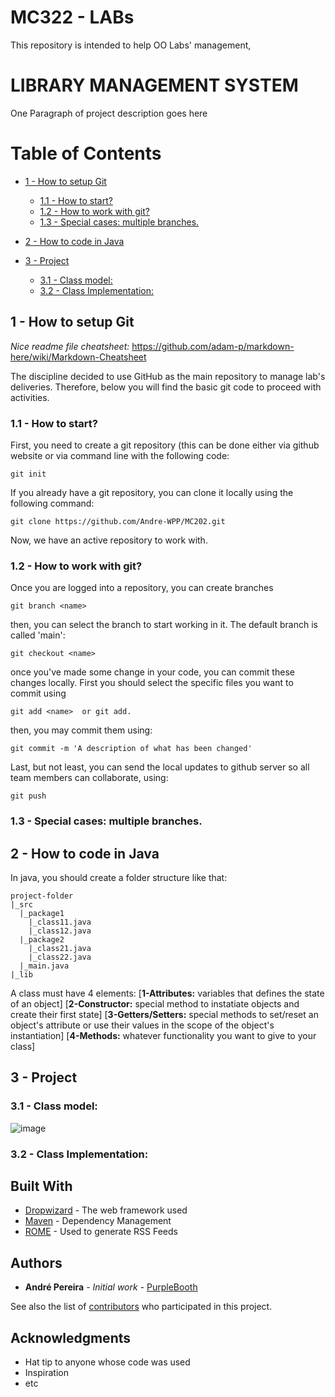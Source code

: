 # MC322 - LABs
This repository is intended to help OO Labs' management,

# LIBRARY MANAGEMENT SYSTEM

One Paragraph of project description goes here

# Table of Contents  
   * [1 - How to setup Git](#1---how-to-setup-git)
      * [1.1 - How to start?](#11---how-to-start)
      * [1.2 - How to work with git?](#12---how-to-work-with-git)
      * [1.3 - Special cases: multiple branches.](#13---special-cases-multiple-branches)
    
   * [2 - How to code in Java](#2---how-to-code-in-java)
   * [3 - Project](#3---project)
      * [3.1 - Class model:](#31---class-model)
      * [3.2 - Class Implementation:](#32---class-implementation)


## 1 - How to setup Git
*Nice readme file cheatsheet:* <https://github.com/adam-p/markdown-here/wiki/Markdown-Cheatsheet>

The discipline decided to use GitHub as the main repository to manage lab's deliveries. Therefore, below you will find the basic git code to proceed with activities.

### 1.1 - How to start?

First, you need to create a git repository (this can be done either via github website or via command line with the following code:

```
git init
```

If you already have a git repository, you can clone it locally using the following command:

```
git clone https://github.com/Andre-WPP/MC202.git
```

Now, we have an active repository to work with.



### 1.2 - How to work with git?

Once you are logged into a repository, you can create branches

```
git branch <name>
```
then, you can select the branch to start working in it. The default branch is called 'main':

```
git checkout <name>
``` 

once you've made some change in your code, you can commit these changes locally. First you should select the specific files you want to commit using

```
git add <name>  or git add.
```
then, you may commit them using:

```
git commit -m 'A description of what has been changed'
```

Last, but not least, you can send the local updates to github server so all team members can collaborate, using:

```
git push
``` 

### 1.3 - Special cases: multiple branches.

## 2 - How to code in Java

In java, you should create a folder structure like that:

```
project-folder
|_src
  |_package1
    |_class11.java
    |_class12.java
  |_package2
    |_class21.java
    |_class22.java
  |_main.java
|_lib

```

A class must have 4 elements:
  [**1-Attributes:** variables that defines the state of an object]
  [**2-Constructor:** special method to instatiate objects and create their first state]
  [**3-Getters/Setters:** special methods to set/reset an object's attribute or use their values in the scope of the object's instantiation]
  [**4-Methods:** whatever functionality you want to give to your class]

## 3 - Project

### 3.1 - Class model:
![image](https://github.com/Andre-WPP/MC322/assets/141690925/ccae4914-66f7-494a-8d82-82210164e1a8)


### 3.2 - Class Implementation:


## Built With

* [Dropwizard](http://www.dropwizard.io/1.0.2/docs/) - The web framework used
* [Maven](https://maven.apache.org/) - Dependency Management
* [ROME](https://rometools.github.io/rome/) - Used to generate RSS Feeds


## Authors

* **André Pereira** - *Initial work* - [PurpleBooth](https://github.com/PurpleBooth)

See also the list of [contributors](https://github.com/your/project/contributors) who participated in this project.


## Acknowledgments

* Hat tip to anyone whose code was used
* Inspiration
* etc
